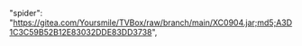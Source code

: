 
"spider": "https://gitea.com/Yoursmile/TVBox/raw/branch/main/XC0904.jar;md5;A3D1C3C59B52B12E83032DDE83DD3738",
	